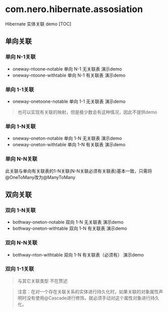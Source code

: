 # com.nero.hibernate.assosiation 
Hibernate 实体关联 demo
[TOC]
## 单向关联
### 单向 N-1关联
- oneway-ntoone-notable
单向 N-1 无关联表 演示demo
- oneway-ntoone-withtable
单向 N-1 有关联表 演示demo

### 单向 1-1关联
- oneway-onetoone-notable
单向 1-1 无关联表 演示demo
> 也可以实现有关联的映射，但是极少数会有这种情况，因此不提供demo

### 单向 1-N关联
- oneway-oneton-notable
单向 1-N 无关联表 演示demo
- oneway-oneton-withtable
单向 1-N 有关联表 演示demo

### 单向 N-N关联
此关联与单向有关联表的1-N关联(N-N关联必须有关联表)基本一致，只需将@OneToMany改为@ManyToMany

## 双向关联
### 双向 1-N关联
- bothway-oneton-notable
双向 1-N 无关联表 演示demo
- bothway-oneton-withtable
双向 1-N 有关联表 演示demo

### 双向 N-N关联
- bothway-nton-withtable
双向 1-N 有关联表（必须有） 演示demo

### 双向 1-1关联
>与其它关联类型 不在赘述

> 注意：在对一个存在关联关系的实体进行持久化时，如果关联的对象属性声明时没有使用@Cascade进行修饰，就必须手动对这个属性对象进行持久化。